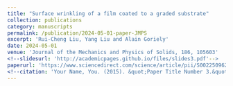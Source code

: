 ```yaml
---
title: "Surface wrinkling of a film coated to a graded substrate"
collection: publications
category: manuscripts
permalink: /publication/2024-05-01-paper-JMPS
excerpt: 'Rui-Cheng Liu, Yang Liu and Alain Goriely'
date: 2024-05-01
venue: 'Journal of the Mechanics and Physics of Solids, 186, 105603'
<!--slidesurl: 'http://academicpages.github.io/files/slides3.pdf'-->
paperurl: 'https://www.sciencedirect.com/science/article/pii/S0022509624000693#:~:text=A%20typical%20set%2Dup%20to,et%20al.%2C%202019).'
<!--citation: 'Your Name, You. (2015). &quot;Paper Title Number 3.&quot; <i>Journal 1</i>. 1(3).'-->
---
```


<!--The contents above will be part of a list of publications, if the user clicks the link for the publication than the contents of section will be rendered as a full page, allowing you to provide more information about the paper for the reader. When publications are displayed as a single page, the contents of the above "citation" field will automatically be included below this section in a smaller font.-->
